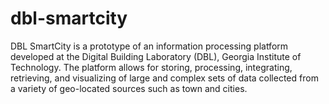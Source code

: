 # dbl-smartcity

DBL SmartCity is a prototype of an information processing platform developed at the Digital Building Laboratory (DBL), Georgia Institute of Technology. The platform allows for storing, processing, integrating, retrieving, and visualizing of large and complex sets of data collected from a variety of geo-located sources such as town and cities.
